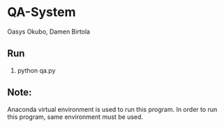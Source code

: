 # QA-System

Oasys Okubo, Damen Birtola

## Run
1. python qa.py

## Note:
Anaconda virtual environment is used to run this program. In order to run this program, same environment
must be used. 
